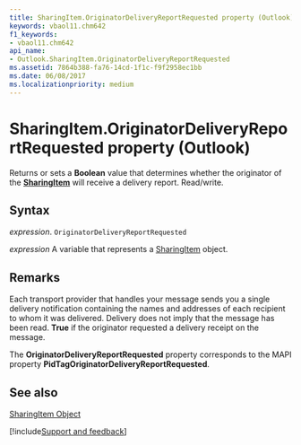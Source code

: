 ```yaml
---
title: SharingItem.OriginatorDeliveryReportRequested property (Outlook)
keywords: vbaol11.chm642
f1_keywords:
- vbaol11.chm642
api_name:
- Outlook.SharingItem.OriginatorDeliveryReportRequested
ms.assetid: 7864b388-fa76-14cd-1f1c-f9f2958ec1bb
ms.date: 06/08/2017
ms.localizationpriority: medium
---
```



# SharingItem.OriginatorDeliveryReportRequested property (Outlook)

Returns or sets a **Boolean** value that determines whether the originator of the **[SharingItem](Outlook.SharingItem.md)** will receive a delivery report. Read/write.


## Syntax

_expression_. `OriginatorDeliveryReportRequested`

_expression_ A variable that represents a [SharingItem](Outlook.SharingItem.md) object.


## Remarks

Each transport provider that handles your message sends you a single delivery notification containing the names and addresses of each recipient to whom it was delivered. Delivery does not imply that the message has been read. **True** if the originator requested a delivery receipt on the message.

The **OriginatorDeliveryReportRequested** property corresponds to the MAPI property **PidTagOriginatorDeliveryReportRequested**.


## See also


[SharingItem Object](Outlook.SharingItem.md)

[!include[Support and feedback](~/includes/feedback-boilerplate.md)]